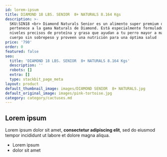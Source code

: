```yaml
---
id: lorem-ipsum
title: DIAMOND 18 LBS. SENIOR  8+ NATURALS 8.164 Kgs
description: >-
  SKU:SIN18 <br> Diamond Naturals Senior es un alimento super premium que
  pertenece a la gama Naturals de Diamond. Está especialmente formulado con
  niveles precisos de proteína y grasa que ayudan a tu perro mayor a mantener un
  cuerpo sin sobrepeso y proveen una nutrición para una óptima salud
price: '790'
order: 0
featured: false
seo:
  title: 'DIAMOND 18 LBS. SENIOR  8+ NATURALS 8.164 Kgs'
  description: ''
  robots: []
  extra: []
  type: stackbit_page_meta
layout: product
default_thumbnail_image: images/DIAMOND SENIOR  8+ NATURALS.jpg
default_original_image: images/pink-tortoise.jpg
category: category/cactuses.md
---
```

## Lorem ipsum

Lorem ipsum dolor sit amet, **consectetur adipiscing elit**, sed do eiusmod tempor incididunt ut labore et dolore magna aliqua.

- Lorem ipsum
- dolor sit amet